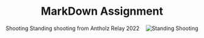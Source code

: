 <!DOCTYPE html>
<html>
<body>

<h1 align="center"> MarkDown Assignment</h1>

<p style="display-inline-block;"> <img align="right" src="Group23012022vt0317.JPG" alt="Standing Shooting"> Shooting</a> </img> Standing shooting from Antholz Relay 2022</p>



</body>
</html>
